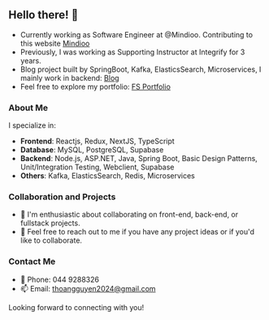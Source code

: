## Hello there! 👋

- Currently working as Software Engineer at @Mindioo. Contributing to this website [Mindioo](https://www.mindioo.com/)
- Previously, I was working as Supporting Instructor at Integrify for 3 years. 
- Blog project built by SpringBoot, Kafka, ElasticsSearch, Microservices, I mainly work in backend: [Blog](https://blogs.code4fun.id.vn/)
- Feel free to explore my portfolio: [FS Portfolio](https://thoa-cv-portfolio-fullstack.netlify.app/work)

### About Me

I specialize in:

- **Frontend**: Reactjs, Redux, NextJS, TypeScript
- **Database**: MySQL, PostgreSQL, Supabase
- **Backend**:  Node.js, ASP.NET, Java, Spring Boot, Basic Design Patterns, Unit/Integration Testing, Webclient, Supabase
- **Others**: Kafka, ElasticsSearch, Redis, Microservices

### Collaboration and Projects

- 👯 I'm enthusiastic about collaborating on front-end, back-end, or fullstack projects.
- 💬 Feel free to reach out to me if you have any project ideas or if you'd like to collaborate.

### Contact Me

- :iphone: Phone: 044 9288326
- :mailbox: Email: thoangguyen2024@gmail.com

Looking forward to connecting with you!
